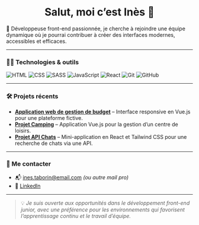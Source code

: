 <h1 align="center">Salut, moi c’est Inès 👋</h1>

🎯 Développeuse front-end passionnée, je cherche à rejoindre une équipe dynamique où je pourrai contribuer à créer des interfaces modernes, accessibles et efficaces.

---

### 👩‍💻 Technologies & outils
![HTML](https://img.shields.io/badge/HTML-E34F26?logo=html5&logoColor=white)
![CSS](https://img.shields.io/badge/CSS-1572B6?logo=css3&logoColor=white)
![SASS](https://img.shields.io/badge/SASS-CC6699?logo=sass&logoColor=white)
![JavaScript](https://img.shields.io/badge/JavaScript-F7DF1E?logo=javascript&logoColor=black)
![React](https://img.shields.io/badge/React-20232A?logo=react&logoColor=61DAFB)
![Git](https://img.shields.io/badge/Git-F05032?logo=git&logoColor=white)
![GitHub](https://img.shields.io/badge/GitHub-181717?logo=github&logoColor=white)

---

### 🛠 Projets récents

-  [**Application web de gestion de budget**](https://github.com/Big-pun/projet-synthese) – Interface responsive en Vue.js pour une plateforme fictive.
-  [**Projet Camping**](https://github.com/ines-taborin/Projet-Camping) – Application Vue.js pour la gestion d’un centre de loisirs.
-  [**Projet API Chats**](https://github.com/ines-taborin/Projet-API-Chats) – Mini-application en React et Tailwind CSS pour une recherche de chats via une API.

---

### 🤝 Me contacter

- 📬 ines.taborin@email.com *(ou autre mail pro)*
- 💼 [LinkedIn](https://www.linkedin.com/in/ines-taborin/)

---

> 💡 *Je suis ouverte aux opportunités dans le développement front-end junior, avec une préférence pour les environnements qui favorisent l’apprentissage continu et le travail d’équipe.*
